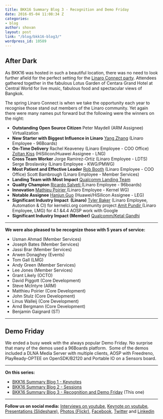 ```yaml
---
title: BKK16 Summary Blog 3 - Recognition and Demo Friday
date: 2016-05-04 11:08:34 Z
categories:
- blog
author: shovan
layout: post
link: "/blog/bkk16-blog3/"
wordpress_id: 10589
---
```


## After Dark

As BKK16 was hosted in such a beautiful location, there was no need to look further afield for the perfect setting for the [Linaro Connect party](https://flic.kr/s/aHskvTDhFc). Attendees gathered together in the fabulous Lotus Garden of Centara Grand Hotel at Central World for live music, fabulous food and spectacular views of Bangkok.

The spring Linaro Connect is when we take the opportunity each year to recognise those stand out members of the Linaro community. Yet again there were many names put forward but the following were the winners on the night:

  * __Outstanding Open Source Citizen__
  Peter Maydell (ARM Assignee) Virtualization
  * __New Starter with Biggest Influence in Linaro__
  [Yang Zhang](https://www.flickr.com/photos/linaroorg/25384586300/in/album-72157665519520505/) (Linaro Employee - 96Boards)
  * __On-Time Delivery__
  Rachel Keaveney (Linaro Employee - COO Office)
[Zoltan Kiss](https://www.flickr.com/photos/linaroorg/25592759911/in/album-72157665519520505/) (HiSilicon/Huawei Assignee - LNG)
  * __Cross Team Worker__
  Jorge Ramirez-Ortiz (Linaro Employee - LDTS)
Serge Broslavsky (Linaro Employee - KWG/PMWG)
  * __Most Patient and Effective Leader__
  [Rob Booth](https://www.flickr.com/photos/linaroorg/25659259796/in/album-72157665519520505/) (Linaro Employee - COO Office)
Scott Bambrough (Linaro Employee - Member Services)
  * __Landing Team with Most Impact__
  [Qualcomm Landing Team](https://www.flickr.com/photos/linaroorg/25054922664/in/album-72157665519520505/)
  * __Quality Champion__
  [Ricardo Salveti ](https://www.flickr.com/photos/linaroorg/25685445045/in/album-72157665519520505/)(Linaro Employee - 96boards)
  * __Innovation__
  [Mathieu Poirier ](https://www.flickr.com/photos/linaroorg/25054922114/in/album-72157665519520505/)(Linaro Employee - Kernel WG)
  * __Notable Assignee__
  [Hanjun Guo](https://www.flickr.com/photos/linaroorg/25058691303/in/album-72157665519520505/) (Huawei/HiSilicon Assignee - LEG)
  * __Significant Industry Impact  (Linaro)__
  [Tyler Baker](https://www.flickr.com/photos/linaroorg/25384589680/in/album-72157665519520505/) (Linaro Employee, Automation & CI) for kernelci.org community project
[Amit Pundir ](https://www.flickr.com/photos/linaroorg/25384589680/in/album-72157665519520505/)(Linaro Employee, LMG) for 4.1 &4.4 AOSP work with Google
  * __Significant Industry Impact (Member)__
  [Qualcomm/Ketal Gandhi](https://www.flickr.com/photos/linaroorg/25384588620/in/album-72157665519520505/)

* * *

**We were also pleased to be recognize those with 5 years of service:**


  * Usman Ahmad (Member Services)
  * Joseph Bates (Member Services)
  * Jassi Brar (Member Services)
  * Arwen Donaghey (Events)
  * Tom Gall (LMG)
  * Andy Green (Member Services)
  * Lee Jones (Member Services)
  * Grant Likely (OCTO)
  * David Piggott (Core Development)
  * Steve McIntyre (ARM)
  * Matthieu Poirier (Core Development)
  * John Stulz (Core Development)
  * Linus Walleij (Core Development)
  * Arnd Bergmann (Core Development)
  * Benjamin Gaignard (ST)


* * *

## Demo Friday


We ended a busy week with the always popular Demo Friday. No surprise that many of the demos used a 96Boards platform.  Some of the demos included a DLNA Media Server with multiple clients, AOSP with Freedreno, PlayReady-OPTEE on OpenSDK/B2120 and Portable IO on a Sensors board.


* * *

**On this series:**

  * [BKK16 Summary Blog 1 - Keynotes](/blog/bkk16-blog1/)
  * [BKK16 Summary Blog 2 - Sessions](/blog/bkk16-blog2/)
  * [BKK16 Summary Blog 3 - Recognition and Demo Friday](/blog/bkk16-blog3/) (This one)

* * *

**Follow us on social media:**
[Interviews on youtube](https://www.youtube.com/user/linaroorg?sub_confirmation=1&utm_source=Linaro.org&utm_medium=blog&utm_campaign=social), [Keynote on youtube](https://www.youtube.com/user/linaroOnAir?sub_confirmation=1&utm_source=Linaro.org&utm_medium=blog&utm_campaign=social), [Presentations (Slideshare)](http://www.slideshare.net/linaroorg?utm_source=Linaro.org&utm_medium=blog&utm_campaign=social),
[Photos (Flickr)](https://www.flickr.com/photos/linaroorg?utm_source=Linaro.org&utm_medium=blog&utm_campaign=social), [Facebook](https://www.facebook.com/LinaroOrg?utm_source=Linaro.org&utm_medium=blog&utm_campaign=social), [Twitter](https://twitter.com/linaroorg?utm_source=Linaro.org&utm_medium=blog&utm_campaign=social) and [Linkedin](https://www.linkedin.com/company/1026961?utm_source=Linaro.org&utm_medium=blog&utm_campaign=social)
